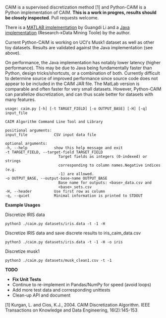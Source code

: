 CAIM is a supervised discretization method [1] and Python-CAIM is a Python implementation of CAIM. **This is a work in progres, results should be closely inspected**. Pull requests welcome.

There is a [MATLAB implementation](http://www.mathworks.com/matlabcentral/fileexchange/24344-caim-discretization-algorithm) by Guangdi Li and a [Java implementation](http://www.cioslab.vcu.edu/index.html) (Research->Data Mining Toole) by the author.

Current Python-CAIM is working on UCI's Musk1 dataset as well as other toy datasets. Results are validated against the Java implementation (see above). 

On performance, the Java implementation has notably lower latency (higher performance). This may be due to Java being fundamentally faster than Python, design tricks/shortcuts, or a combination of both. Currently difficult to determine source of improved performance since source code does not appear to be included in the CAIM JAR file. The MatLab version is comparable and often faster for very small datasets. However, Python-CAIM can parallelize discretization, and can thus scale better for datasets with many features.

    usage: caim.py [-h] [-t TARGET_FIELD] [-o OUTPUT_BASE] [-H] [-q] input_file

    CAIM Algorithm Command Line Tool and Library

    positional arguments:
    input_file            CSV input data file

    optional arguments:
    -h, --help            show this help message and exit
    -t TARGET_FIELD, --target-field TARGET_FIELD
                            Target fields as integers (0-indexed) or strings
                            corresponding to column names.Negative indices (e.g.
                            -1) are allowed.
    -o OUTPUT_BASE, --output-base-name OUTPUT_BASE
                            Base name for outputs: <base>_data.csv and
                            <base>_sets.csv
    -H, --header          Use first row as column
    -q, --quiet           Minimal information is printed to STDOUT

**Example Usages**

Discretize IRIS data

    python3 ./caim.py datasets/iris.data -t -1 -H

Discretize IRIS data and save discrete results to iris_caim_data.csv

    python3 ./caim.py datasets/iris.data -t -1 -H -o iris

Discretize musk1

    python3 ./caim.py datasets/musk_clean1.csv -t -1

**TODO**

* **Fix Unit Tests**
* Continue to re-implement in Pandas/NumPy for speed (avoid loops)
* Add more test data and corresponding unittests
* Clean-up API and document

[1] Kurgan, L. and Cios, K.J., 2004. CAIM Discretization Algorithm. IEEE Transactions on Knowledge and Data Engineering, 16(2):145-153
